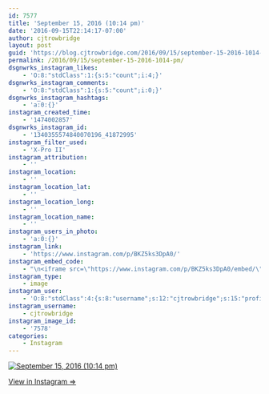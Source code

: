 ```yaml
---
id: 7577
title: 'September 15, 2016 (10:14 pm)'
date: '2016-09-15T22:14:17-07:00'
author: cjtrowbridge
layout: post
guid: 'https://blog.cjtrowbridge.com/2016/09/15/september-15-2016-1014-pm/'
permalink: /2016/09/15/september-15-2016-1014-pm/
dsgnwrks_instagram_likes:
    - 'O:8:"stdClass":1:{s:5:"count";i:4;}'
dsgnwrks_instagram_comments:
    - 'O:8:"stdClass":1:{s:5:"count";i:0;}'
dsgnwrks_instagram_hashtags:
    - 'a:0:{}'
instagram_created_time:
    - '1474002857'
dsgnwrks_instagram_id:
    - '1340355574840070196_41872995'
instagram_filter_used:
    - 'X-Pro II'
instagram_attribution:
    - ''
instagram_location:
    - ''
instagram_location_lat:
    - ''
instagram_location_long:
    - ''
instagram_location_name:
    - ''
instagram_users_in_photo:
    - 'a:0:{}'
instagram_link:
    - 'https://www.instagram.com/p/BKZ5ks3DpA0/'
instagram_embed_code:
    - "\n<iframe src=\"https://www.instagram.com/p/BKZ5ks3DpA0/embed/\" width=\"612\" height=\"710\" frameborder=\"0\" scrolling=\"no\" allowtransparency=\"true\" class=\"insta-image-embed\"></iframe>\n"
instagram_type:
    - image
instagram_user:
    - 'O:8:"stdClass":4:{s:8:"username";s:12:"cjtrowbridge";s:15:"profile_picture";s:96:"https://scontent.cdninstagram.com/t51.2885-19/s150x150/13724650_1188772791164794_142557231_a.jpg";s:2:"id";s:8:"41872995";s:9:"full_name";s:13:"CJ Trowbridge";}'
instagram_username:
    - cjtrowbridge
instagram_image_id:
    - '7578'
categories:
    - Instagram
---
```


[![September 15, 2016 (10:14 pm)](https://blog.cjtrowbridge.com/wp-content/uploads/2016/09/1474002857-1-1.jpg)](https://www.instagram.com/p/BKZ5ks3DpA0/)

[View in Instagram ⇒](https://www.instagram.com/p/BKZ5ks3DpA0/)